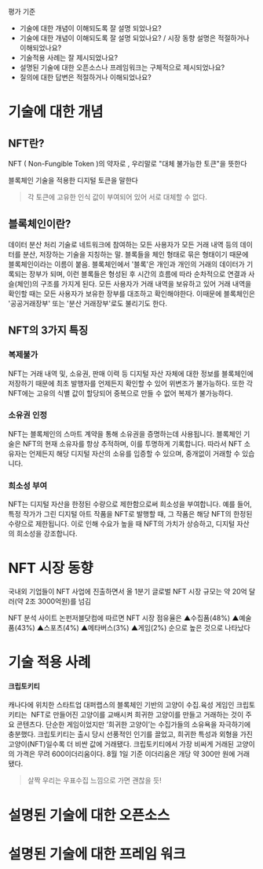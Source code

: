 평가 기준
- 기술에 대한 개념이 이해되도록 잘 설명 되었나요?
- 기술에 대한 개념이 이해되도록 잘 설명 되었나요? / 시장 동향 설명은 적절하거나 이해되었나요?
- 기술적용 사례는 잘 제시되었나요?
- 설명된 기술에 대한 오픈소스나 프레임워크는 구체적으로 제시되었나요?
- 질의에 대한 답변은 적절하거나 이해되었나요?

# 기술에 대한 개념
## NFT란?
NFT ( Non-Fungible Token )의 약자로 , 우리말로 "대체 불가능한 토큰"을 뜻한다

블록체인 기술을 적용한 디지털 토큰을 말한다
> 각 토큰에 고유한 인식 값이 부여되어 있어 서로 대체할 수 없다.
## 블록체인이란?
데이터 분산 처리 기술로 네트워크에 참여하는 모든 사용자가 모든 거래 내역 등의 데이터를 분산, 저장하는 기술을 지칭하는 말.
블록들을 체인 형태로 묶은 형태이기 때문에 블록체인이라는 이름이 붙음.
블록체인에서 '블록'은 개인과 개인의 거래의 데이터가 기록되는 장부가 되며, 이런 블록들은 형성된 후 시간의 흐름에 따라 순차적으로 연결과 사슬(체인)의 구조를 가지게 된다.
모든 사용자가 거래 내역을 보유하고 있어 거래 내역을 확인할 때는 모든 사용자가 보유한 장부를 대조하고 확인해야한다. 이때문에 블록체인은 '공공거래장부' 또는 '분산 거래장부'로도 불리기도 한다.
## NFT의 3가지 특징
### 복제불가
NFT는 거래 내역 및, 소유권, 판매 이력 등 디지털 자산 자체에 대한 정보를 블록체인에 저장하기 때문에 최초 발행자를 언제든지 확인할 수 있어 위변조가 불가능하다. 또한 각 NFT에는 고유의 식별 값이 할당되어 중복으로 만들 수 없어 복제가 불가능하다.
### 소유권 인정
NFT는 블록체인의 스마트 계약을 통해 소유권을 증명하는데 사용됩니다. 블록체인 기술은 NFT의 현재 소유자를 항상 추적하며, 이를 투명하게 기록합니다. 따라서 NFT 소유자는 언제든지 해당 디지털 자산의 소유를 입증할 수 있으며, 중개없이 거래할 수 있습니다.
### 희소성 부여
NFT는 디지털 자산을 한정된 수량으로 제한함으로써 희소성을 부여합니다. 예를 들어, 특정 작가가 그린 디지털 아트 작품을 NFT로 발행할 때, 그 작품은 해당 NFT의 한정된 수량으로 제한됩니다. 이로 인해 수요가 높을 때 NFT의 가치가 상승하고, 디지털 자산의 희소성을 강조합니다.


# NFT 시장 동향
국내외 기업들이 NFT 사업에 진출하면서 올 1분기 글로벌 NFT 시장 규모는 약 20억 달러(약 2조 3000억원)를 넘김

NFT 분석 사이트 논펀저블닷컴에 따르면 NFT 시장 점유율은 ▲수집품(48%) ▲예술품(43%) ▲스포츠(4%) ▲메타버스(3%) ▲게임(2%) 순으로 높은 것으로 나타났다

# 기술 적용 사례
#### 크립토키티
캐나다에 위치한 스타트업 대퍼랩스의 블록체인 기반의 고양이 수집.육성 게임인 크립토키티는  NFT로 만들어진 고양이를 교배시켜 희귀한 고양이를 만들고 거래하는 것이 주요 콘텐츠다. 
단순한 게임이었지만 ‘희귀한 고양이’는 수집가들의 소유욕을 자극하기에 충분했다. 크립토키티는 출시 당시 선풍적인 인기를 끌었고, 희귀한 특성과 외형을 가진 고양이(NFT)일수록 더 비싼 값에 거래됐다. 크립토키티에서 가장 비싸게 거래된 고양이의 가격은 무려 600이더리움이다. 8월 1일 기준 이더리움은 개당 약 300만 원에 거래됐다.

> 살짝 우리는 우표수집 느낌으로 가면 괜찮을 듯!


# 설명된 기술에 대한 오픈소스


# 설명된 기술에 대한 프레임 워크

